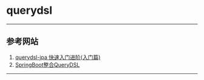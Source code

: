 # querydsl

---
## 参考网站
1. [querydsl-jpa 快速入门进阶(入门篇)](https://www.bilibili.com/video/BV1ip4y1S7jh?from=search&seid=7812675166054217020)
2. [SpringBoot整合QueryDSL](https://blog.csdn.net/WZH577/article/details/100877478)
---